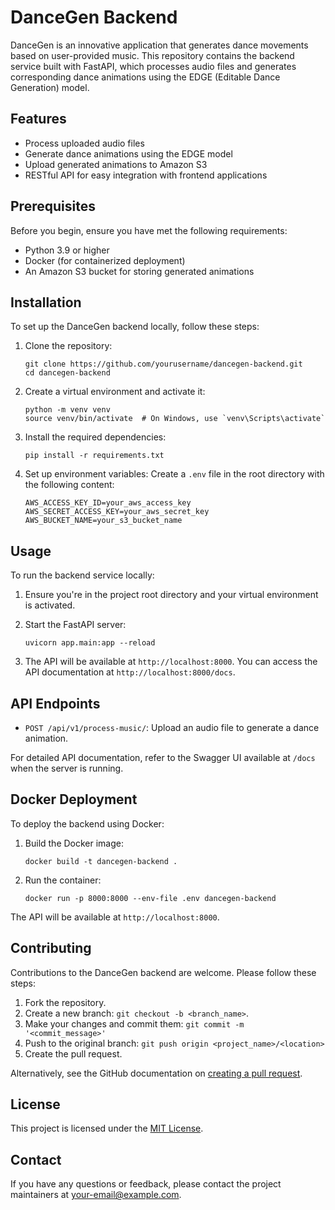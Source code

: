 # DanceGen Backend

DanceGen is an innovative application that generates dance movements based on user-provided music. This repository contains the backend service built with FastAPI, which processes audio files and generates corresponding dance animations using the EDGE (Editable Dance Generation) model.

## Features

- Process uploaded audio files
- Generate dance animations using the EDGE model
- Upload generated animations to Amazon S3
- RESTful API for easy integration with frontend applications

## Prerequisites

Before you begin, ensure you have met the following requirements:

- Python 3.9 or higher
- Docker (for containerized deployment)
- An Amazon S3 bucket for storing generated animations

## Installation

To set up the DanceGen backend locally, follow these steps:

1. Clone the repository:
   ```
   git clone https://github.com/yourusername/dancegen-backend.git
   cd dancegen-backend
   ```

2. Create a virtual environment and activate it:
   ```
   python -m venv venv
   source venv/bin/activate  # On Windows, use `venv\Scripts\activate`
   ```

3. Install the required dependencies:
   ```
   pip install -r requirements.txt
   ```

4. Set up environment variables:
   Create a `.env` file in the root directory with the following content:
   ```
   AWS_ACCESS_KEY_ID=your_aws_access_key
   AWS_SECRET_ACCESS_KEY=your_aws_secret_key
   AWS_BUCKET_NAME=your_s3_bucket_name
   ```

## Usage

To run the backend service locally:

1. Ensure you're in the project root directory and your virtual environment is activated.

2. Start the FastAPI server:
   ```
   uvicorn app.main:app --reload
   ```

3. The API will be available at `http://localhost:8000`. You can access the API documentation at `http://localhost:8000/docs`.

## API Endpoints

- `POST /api/v1/process-music/`: Upload an audio file to generate a dance animation.

For detailed API documentation, refer to the Swagger UI available at `/docs` when the server is running.

## Docker Deployment

To deploy the backend using Docker:

1. Build the Docker image:
   ```
   docker build -t dancegen-backend .
   ```

2. Run the container:
   ```
   docker run -p 8000:8000 --env-file .env dancegen-backend
   ```

The API will be available at `http://localhost:8000`.

## Contributing

Contributions to the DanceGen backend are welcome. Please follow these steps:

1. Fork the repository.
2. Create a new branch: `git checkout -b <branch_name>`.
3. Make your changes and commit them: `git commit -m '<commit_message>'`
4. Push to the original branch: `git push origin <project_name>/<location>`
5. Create the pull request.

Alternatively, see the GitHub documentation on [creating a pull request](https://help.github.com/articles/creating-a-pull-request/).

## License

This project is licensed under the [MIT License](LICENSE).

## Contact

If you have any questions or feedback, please contact the project maintainers at [your-email@example.com](mailto:your-email@example.com).
